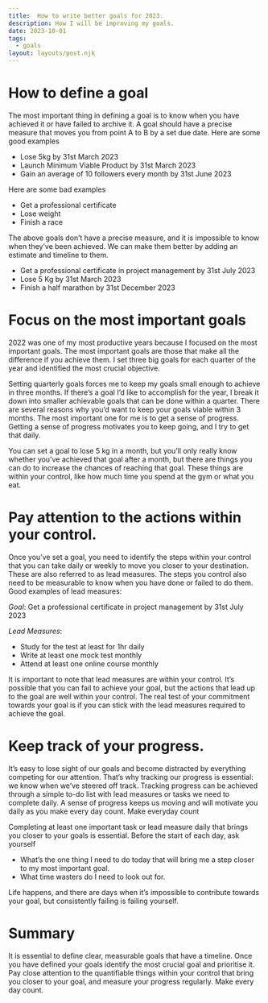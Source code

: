 ```yaml
---
title:  How to write better goals for 2023.
description: How I will be improving my goals.
date: 2023-10-01
tags:
  - goals
layout: layouts/post.njk
---
```

# How to define a goal
The most important thing in defining a goal is to know when you have achieved it or have failed to archive it. A goal should have a precise measure that moves you from point A to B by a set due date.
Here are some good examples
- Lose 5kg by 31st March 2023
- Launch Minimum Viable Product by 31st March 2023
- Gain an average of 10 followers every month by 31st June 2023

Here are some bad examples
- Get a professional certificate
- Lose weight
- Finish a race

The above goals don’t have a precise measure, and it is impossible to know when they’ve been achieved. We can make them better by adding an estimate and timeline to them.
- Get a professional certificate in project management by 31st July 2023
- Lose 5 Kg by 31st March 2023
- Finish a half marathon by 31st December 2023

# Focus on the most important goals
2022 was one of my most productive years because I focused on the most important goals. The most important goals are those that make all the difference if you achieve them. I set three big goals for each quarter of the year and identified the most crucial objective.

Setting quarterly goals forces me to keep my goals small enough to achieve in three months. If there’s a goal I’d like to accomplish for the year, I break it down into smaller achievable goals that can be done within a quarter. There are several reasons why you’d want to keep your goals viable within 3 months. The most important one for me is to get a sense of progress. Getting a sense of progress motivates you to keep going, and I try to get that daily.

You can set a goal to lose 5 kg in a month, but you’ll only really know whether you’ve achieved that goal after a month, but there are things you can do to increase the chances of reaching that goal. These things are within your control, like how much time you spend at the gym or what you eat.

# Pay attention to the actions within your control.
Once you’ve set a goal, you need to identify the steps within your control that you can take daily or weekly to move you closer to your destination. These are also referred to as lead measures.
The steps you control also need to be measurable to know when you have done or failed to do them.
Good examples of lead measures:

*Goal*: Get a professional certificate in project management by 31st July 2023

*Lead Measures*:
- Study for the test at least for 1hr daily
- Write at least one mock test monthly
- Attend at least one online course monthly

It is important to note that lead measures are within your control. It’s possible that you can fail to achieve your goal, but the actions that lead up to the goal are well within your control. The real test of your commitment towards your goal is if you can stick with the lead measures required to achieve the goal.

# Keep track of your progress.
It’s easy to lose sight of our goals and become distracted by everything competing for our attention. That’s why tracking our progress is essential: we know when we’ve steered off track.
Tracking progress can be achieved through a simple to-do list with lead measures or tasks we need to complete daily. A sense of progress keeps us moving and will motivate you daily as you make every day count.
Make everyday count

Completing at least one important task or lead measure daily that brings you closer to your goals is essential. Before the start of each day, ask yourself
- What’s the one thing I need to do today that will bring me a step closer to my most important goal.
- What time wasters do I need to look out for.

Life happens, and there are days when it’s impossible to contribute towards your goal, but consistently failing is failing yourself.

# Summary
It is essential to define clear, measurable goals that have a timeline. Once you have defined your goals identify the most crucial goal and prioritise it. Pay close attention to the quantifiable things within your control that bring you closer to your goal, and measure your progress regularly. Make every day count.
